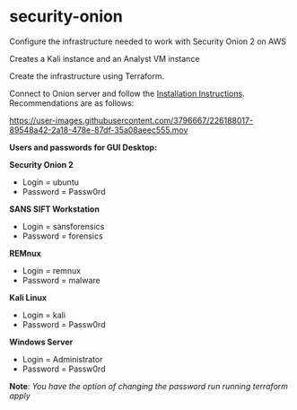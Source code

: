 # security-onion
Configure the infrastructure needed to work with Security Onion 2 on AWS

Creates a Kali instance and an Analyst VM instance

Create the infrastructure using Terraform.

Connect to Onion server and follow the [Installation Instructions](https://docs.securityonion.net/en/2.3/installation.html). Recommendations are as follows:

https://user-images.githubusercontent.com/3796667/226188017-89548a42-2a18-478e-87df-35a08aeec555.mov



**Users and passwords for GUI Desktop:**

**Security Onion 2**

* Login = ubuntu
* Password = Passw0rd

**SANS SIFT Workstation**

* Login = sansforensics
* Password = forensics

**REMnux**

* Login = remnux
* Password = malware

**Kali Linux**

* Login = kali
* Password = Passw0rd

**Windows Server**

* Login = Administrator
* Password = Passw0rd

**Note**: _You have the option of changing the password run running terraform apply_
